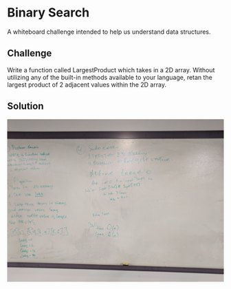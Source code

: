 # Binary Search
A whiteboard challenge intended to help us understand data structures. 

## Challenge
Write a function called LargestProduct which takes in a 2D array. Without utilizing any of the built-in methods available to your language, retan the largest product of 2 adjacent values within the 2D array.

## Solution
![largest_product_array.jpg](../../assets/largest_product_array.jpg)

